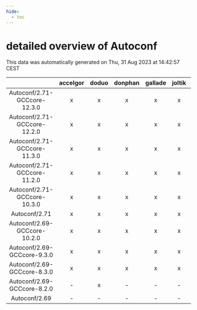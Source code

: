 ```yaml
---
hide:
  - toc
---
```


detailed overview of Autoconf
=============================


This data was automatically generated on Thu, 31 Aug 2023 at 14:42:57 CEST  

| |accelgor|doduo|donphan|gallade|joltik|skitty|swalot|victini|
| :---: | :---: | :---: | :---: | :---: | :---: | :---: | :---: | :---: |
|Autoconf/2.71-GCCcore-12.3.0|x|x|x|x|x|x|x|x|
|Autoconf/2.71-GCCcore-12.2.0|x|x|x|x|x|x|x|x|
|Autoconf/2.71-GCCcore-11.3.0|x|x|x|x|x|x|x|x|
|Autoconf/2.71-GCCcore-11.2.0|x|x|x|x|x|x|x|x|
|Autoconf/2.71-GCCcore-10.3.0|x|x|x|x|x|x|x|x|
|Autoconf/2.71|x|x|x|x|x|x|x|x|
|Autoconf/2.69-GCCcore-10.2.0|x|x|x|x|x|x|x|x|
|Autoconf/2.69-GCCcore-9.3.0|x|x|x|x|x|x|x|x|
|Autoconf/2.69-GCCcore-8.3.0|x|x|x|x|x|x|x|x|
|Autoconf/2.69-GCCcore-8.2.0|-|x|-|-|-|-|x|-|
|Autoconf/2.69|-|-|-|-|-|-|x|-|
